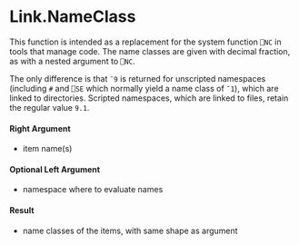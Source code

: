 # Link.NameClass

This function is intended as a replacement for the system function `⎕NC` in tools that manage code. The name classes are given with decimal fraction, as with a nested argument to `⎕NC`. 

The only difference is that `¯9` is returned for unscripted namespaces (including `#` and `⎕SE` which normally yield a name class of `¯1`), which are linked to directories. Scripted namespaces, which are linked to files, retain the regular value `9.1`. 

#### Right Argument

- item name(s)

#### Optional Left Argument

- namespace where to evaluate names 

#### Result

- name classes of the items, with same shape as argument